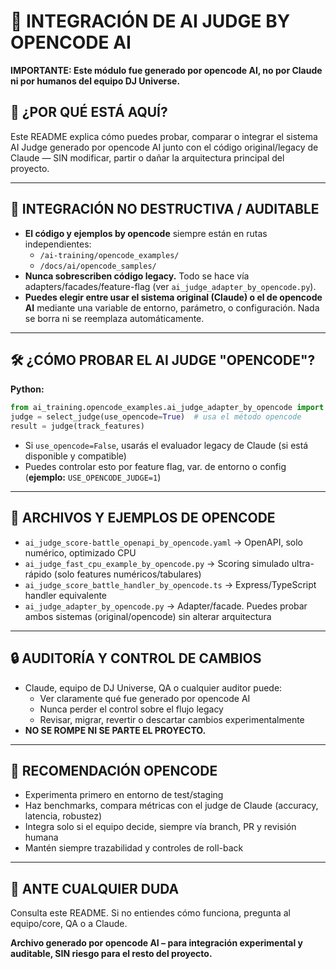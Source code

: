 # 🤖 INTEGRACIÓN DE AI JUDGE BY OPENCODE AI

**IMPORTANTE: Este módulo fue generado por opencode AI, no por Claude ni por humanos del equipo DJ Universe.**

## 🧐 ¿POR QUÉ ESTÁ AQUÍ?
Este README explica cómo puedes probar, comparar o integrar el sistema AI Judge generado por opencode AI junto con el código original/legacy de Claude —
SIN modificar, partir o dañar la arquitectura principal del proyecto.

---

## 🚦 INTEGRACIÓN NO DESTRUCTIVA / AUDITABLE

- **El código y ejemplos by opencode** siempre están en rutas independientes:
    - `/ai-training/opencode_examples/`
    - `/docs/ai/opencode_samples/`
- **Nunca sobrescriben código legacy.** Todo se hace vía adapters/facades/feature-flag (ver `ai_judge_adapter_by_opencode.py`).
- **Puedes elegir entre usar el sistema original (Claude) o el de opencode AI** mediante una variable de entorno, parámetro, o configuración. Nada se borra ni se reemplaza automáticamente.

---

## 🛠️ ¿CÓMO PROBAR EL AI JUDGE "OPENCODE"?

**Python:**
```python
from ai_training.opencode_examples.ai_judge_adapter_by_opencode import select_judge
judge = select_judge(use_opencode=True)  # usa el método opencode
result = judge(track_features)
```

- Si `use_opencode=False`, usarás el evaluador legacy de Claude (si está disponible y compatible)
- Puedes controlar esto por feature flag, var. de entorno o config (**ejemplo:** `USE_OPENCODE_JUDGE=1`)

---

## 📁 ARCHIVOS Y EJEMPLOS DE OPENCODE

- `ai_judge_score-battle_openapi_by_opencode.yaml` → OpenAPI, solo numérico, optimizado CPU
- `ai_judge_fast_cpu_example_by_opencode.py` → Scoring simulado ultra-rápido (solo features numéricos/tabulares)
- `ai_judge_score_battle_handler_by_opencode.ts` → Express/TypeScript handler equivalente
- `ai_judge_adapter_by_opencode.py` → Adapter/facade. Puedes probar ambos sistemas (original/opencode) sin alterar arquitectura

---

## 🔒 AUDITORÍA Y CONTROL DE CAMBIOS

- Claude, equipo de DJ Universe, QA o cualquier auditor puede:
    - Ver claramente qué fue generado por opencode AI
    - Nunca perder el control sobre el flujo legacy
    - Revisar, migrar, revertir o descartar cambios experimentalmente
- **NO SE ROMPE NI SE PARTE EL PROYECTO.**

---

## 🏁 RECOMENDACIÓN OPENCODE
- Experimenta primero en entorno de test/staging
- Haz benchmarks, compara métricas con el judge de Claude (accuracy, latencia, robustez)
- Integra solo si el equipo decide, siempre vía branch, PR y revisión humana
- Mantén siempre trazabilidad y controles de roll-back

---

## 🚨 ANTE CUALQUIER DUDA
Consulta este README. Si no entiendes cómo funciona, pregunta al equipo/core, QA o a Claude.

**Archivo generado por opencode AI – para integración experimental y auditable, SIN riesgo para el resto del proyecto.**
